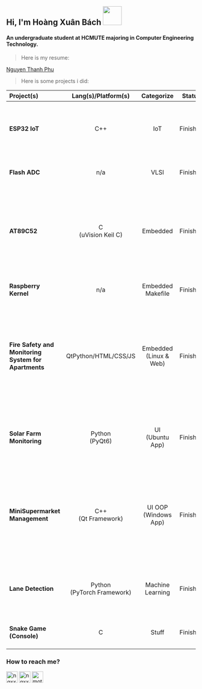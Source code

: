 <h2 align="left">Hi, I'm <b>Hoàng Xuân Bách</b> <img src="https://media.giphy.com/media/mGcNjsfWAjY5AEZNw6/giphy.gif" width="50"></h2>
<h4 align="left">An undergraduate student at HCMUTE majoring in Computer Engineering Technology.</h4>

> Here is my resume:

[Nguyen Thanh Phu](https://github.com/ngxx-fus/source_respo/blob/main/resume_nguyen_thanh_phu.md)<br>

> Here is some projects i did:

| Project(s)      | Lang(s)/Platform(s) | Categorize   | Status   | Description   |
| :---            |    :----:           |     :---:    |  :---:   |     :---      |
| **ESP32 IoT**   | C++                 | IoT          | Finished | [ESP32 IoT](https://github.com/ngxx-fus/esp32_projs)<br>Labs in the ITFA class at HCMUTE with IoT platforms (e.g., ERa, Blynk, Adafruit IO) and Realtime Database Firebase. |
| **Flash ADC**   | n/a                 | VLSI         | Finished | [Flash ADC](https://github.com/ngxx-fus/flash_adc)<br>Design of a 3-bit flash ADC in a 90nm process. |
| **AT89C52**     | C<br>(uVision Keil C) | Embedded    | Finished | [AT89C52](https://github.com/ngxx-fus/MCU_AT89C52)<br>- Calendar (interface with DS1302);<br>- Stupid Home (IR Remote, Auto ON/OFF, ADC, Timer);<br>- Snake Game (IR Remote);<br>- Bluetooth integration for remote control. |
| **Raspberry Kernel** | n/a           | Embedded<br>Makefile | Finished | [ARM aarch64 Kernel](https://github.com/ngxx-fus/build_rpi4_kernel)<br>Custom kernel development for ARM aarch64. |
| **Fire Safety and Monitoring System for Apartments** | QtPython/HTML/CSS/JS | Embedded (Linux & Web) | Finished | [SIC-IoT](https://github.com/ngxx-fus/SIC-IoT-CapStoneProject)<br>Capstone project for Samsung Innovation Campus. Developed a GUI application for Raspbian OS, controlling sensor readings (temperature, humidity, gas, flames) and syncing data to Firebase. [Presentation Video](https://youtu.be/W4nJNAjR1XQ?si=B9jpi9AsltvsxjJy). |
| **Solar Farm Monitoring** | Python<br>(PyQt6) | UI<br>(Ubuntu App) | Finished | [Solar Farm Monitoring](https://github.com/ngxx-fus/PyQt6)<br>Application for monitoring solar farm systems with quick activation/deactivation for security, fire fighting, and cooling systems. |
| **MiniSupermarket Management** | C++<br>(Qt Framework) | UI OOP<br>(Windows App) | Finished | [MiniSupermarket Management](https://github.com/ngxx-fus/MiniSupermarket_Management)<br>Final project for OOP with C++ course. Developed a local application (data stored in txt-files) to manage a supermarket, including customer, goods, and bill operations. |
| **Lane Detection** | Python<br>(PyTorch Framework) | Machine Learning | Finished | [Lane Detection](https://github.com/ngxx-fus/MLAI_PSPNet_FNEX)<br>Final project for ML&AI course. Implemented basic lane recognition using PSPNet for left, center, and right lanes. |
| **Snake Game (Console)** | C | Stuff       | Finished | [Snake Game](https://github.com/ngxx-fus/Snake_8x8_Console)<br>Added new header for Snake Game in Console (C language). |

<h3 align="left">How to reach me?</h3>
<p align="left">
  <a href="https://fb.com/ngxx.fus" target="blank"><img align="center" src="https://raw.githubusercontent.com/rahuldkjain/github-profile-readme-generator/master/src/images/icons/Social/facebook.svg" alt="ngxx.fus" height="30" width="30" /></a>
  <a href="https://instagram.com/ngxx.fus" target="blank"><img align="center" src="https://raw.githubusercontent.com/rahuldkjain/github-profile-readme-generator/master/src/images/icons/Social/instagram.svg" alt="ngxx.fus" height="30" width="30" /></a>
  <a href="https://codeforces.com/profile/mot_sach" target="blank"><img align="center" src="https://raw.githubusercontent.com/rahuldkjain/github-profile-readme-generator/master/src/images/icons/Social/codeforces.svg" alt="mot_sach" height="30" width="30" /></a>
</p>


